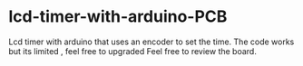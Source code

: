 # lcd-timer-with-arduino-PCB
Lcd timer with arduino that uses an encoder to set the time.
The code works but its limited , feel free to upgraded
Feel free to review the board.
 
